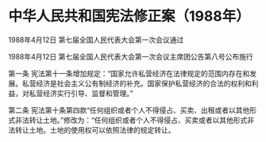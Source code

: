 # 中华人民共和国宪法修正案（1988年）

1988年4月12日 第七届全国人民代表大会第一次会议通过

1988年4月12日 第七届全国人民代表大会第一次会议主席团公告第八号公布施行

<!-- INFO END -->

第一条 宪法第十一条增加规定：“国家允许私营经济在法律规定的范围内存在和发展。私营经济是社会主义公有制经济的补充。国家保护私营经济的合法的权利和利益，对私营经济实行引导、监督和管理。”

第二条 宪法第十条第四款“任何组织或者个人不得侵占、买卖、出租或者以其他形式非法转让土地。”修改为：“任何组织或者个人不得侵占、买卖或者以其他形式非法转让土地。土地的使用权可以依照法律的规定转让。